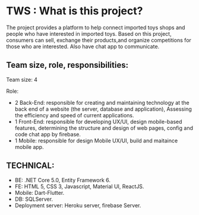 # TWS : What is this project?

The project provides a platform to help connect imported toys
shops and people who have interested in imported toys. Based
on this project, consumers can sell, exchange their
products,and organize competitions for those who are
interested. Also have chat app to communicate.

## Team size, role, responsibilities:

Team size: 4

Role:
 + 2 Back-End: responsible for creating and maintaining technology at the back end of a website (the server, database and application), Assessing the efficiency and speed of current applications.
 + 1 Front-End: responsible for developing UX/UI, design mobile-based features, determining the structure and design of web pages, config and code chat app by firebase.
 + 1 Mobile: responsible for design Mobile UX/UI, build and maitaince mobile app.
 
 
 ## TECHNICAL:
 - BE: .NET Core 5.0, Entity Framework 6.
 - FE: HTML 5, CSS 3, Javascript, Material UI, ReactJS.
 - Mobile: Dart-Flutter.
 - DB: SQLServer.
 - Deployment server: Heroku server, firebase Server.

